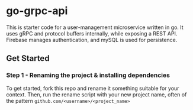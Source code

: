 # go-grpc-api
This is starter code for a user-management microservice written in go. It uses gRPC and protocol buffers internally, while exposing a REST API. Firebase manages authentication, and mySQL is used for persistence.

## Get Started

### Step 1 - Renaming the project & installing dependencies
To get started, fork this repo and rename it something suitable for your context. Then, run the rename script with your new project name, often of the pattern `github.com/<username>/<project_name>`
